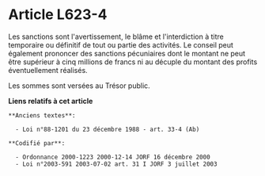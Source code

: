 # Article L623-4

Les sanctions sont l'avertissement, le blâme et l'interdiction à titre temporaire ou définitif de tout ou partie des
activités. Le conseil peut également prononcer des sanctions pécuniaires dont le montant ne peut être supérieur à cinq
millions de francs ni au décuple du montant des profits éventuellement réalisés.

Les sommes sont versées au Trésor public.

**Liens relatifs à cet article**

	**Anciens textes**:

	  - Loi n°88-1201 du 23 décembre 1988 - art. 33-4 (Ab)

	**Codifié par**:

	  - Ordonnance 2000-1223 2000-12-14 JORF 16 décembre 2000
	  - Loi n°2003-591 2003-07-02 art. 31 I JORF 3 juillet 2003
